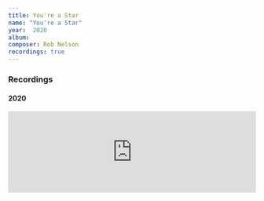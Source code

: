 ```yaml
---
title: You're a Star
name: "You're a Star"
year:  2020
album: 
composer: Rob Nelson
recordings: true
---
```


<h3>Recordings</h3>

<h4>2020</h4>
<iframe width="100%" height="166" scrolling="no" frameborder="no" allow="autoplay" src="https://w.soundcloud.com/player/?url=https%3A//api.soundcloud.com/tracks/763480522&color=%23ff5500&auto_play=false&hide_related=false&show_comments=true&show_user=true&show_reposts=false&show_teaser=true"></iframe>

